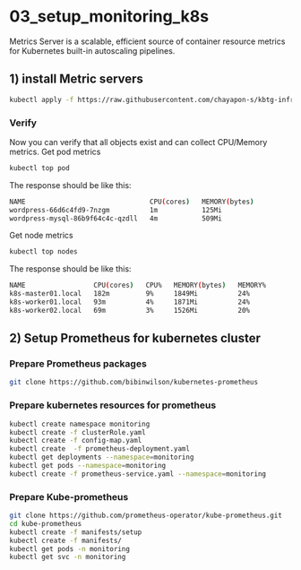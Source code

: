 # 03_setup_monitoring_k8s
Metrics Server is a scalable, efficient source of container resource metrics for Kubernetes built-in autoscaling pipelines.


## 1) install Metric servers
```sh
kubectl apply -f https://raw.githubusercontent.com/chayapon-s/kbtg-infra-kampus-bootcamp2024/main/instruction_day1/yaml/metric-server-k8s.yml
```

### Verify
Now you can verify that all objects exist and can collect CPU/Memory metrics.
Get pod metrics
```sh
kubectl top pod
```

The response should be like this:
```sh
NAME                               CPU(cores)   MEMORY(bytes)
wordpress-66d6c4fd9-7nzgm          1m           125Mi
wordpress-mysql-86b9f64c4c-qzdll   4m           509Mi
```
Get node metrics
```sh
kubectl top nodes
```

The response should be like this:
```sh
NAME                 CPU(cores)   CPU%   MEMORY(bytes)   MEMORY%
k8s-master01.local   182m         9%     1849Mi          24%
k8s-worker01.local   93m          4%     1871Mi          24%
k8s-worker02.local   69m          3%     1526Mi          20%
```

## 2) Setup Prometheus for kubernetes cluster
### Prepare Prometheus packages
```sh
git clone https://github.com/bibinwilson/kubernetes-prometheus 
```

### Prepare kubernetes resources for prometheus
```sh
kubectl create namespace monitoring 
kubectl create -f clusterRole.yaml 
kubectl create -f config-map.yaml 
kubectl create  -f prometheus-deployment.yaml 
kubectl get deployments --namespace=monitoring 
kubectl get pods --namespace=monitoring 
kubectl create -f prometheus-service.yaml --namespace=monitoring 
```

### Prepare Kube-prometheus
```sh
git clone https://github.com/prometheus-operator/kube-prometheus.git 
cd kube-prometheus 
kubectl create -f manifests/setup 
kubectl create -f manifests/ 
kubectl get pods -n monitoring 
kubectl get svc -n monitoring 
```